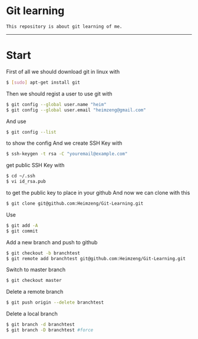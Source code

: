 # Git learning
	This repository is about git learning of me.
---------------------------------------------
# Start
First of all we should download git in linux with 	
```Bash
$ [sudo] apt-get install git
```
Then we should regist a user to use git with
```Bash
$ git config --global user.name "heim"
$ git config --global user.email "heimzeng@gmail.com"
```
And use
```Bash
$ git config --list
```
to show the config
And we create SSH Key with
```Bash
$ ssh-keygen -t rsa -C "youremail@example.com"
```
get public SSH Key with 
```Bash
$ cd ~/.ssh
$ vi id_rsa.pub
```
to get the public key to place in your github
And now we can clone with this
```Bash
$ git clone git@github.com:Heimzeng/Git-Learning.git
```
Use
```Bash
$ git add -A
$ git commit
```
Add a new branch and push to github
```Bash
$ git checkout -b branchtest
$ git remote add branchtest git@github.com:Heimzeng/Git-Learning.git
```
Switch to master branch
```Bash
$ git checkout master
```
Delete a remote branch
```Bash
$ git push origin --delete branchtest
```
Delete a local branch
```Bash
$ git branch -d branchtest
$ git branch -D branchtest #force
```